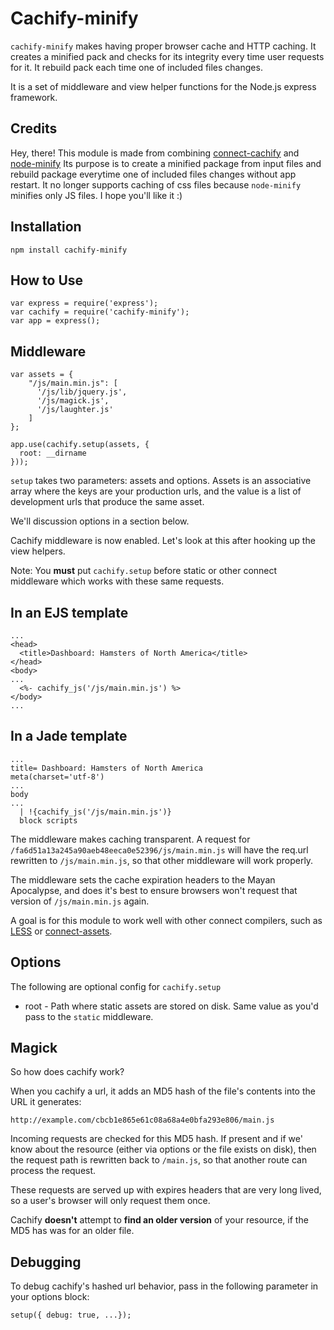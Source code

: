 # Cachify-minify #
``cachify-minify`` makes having proper browser cache and HTTP caching. It creates a minified pack and checks for its integrity every time user requests for it. It rebuild pack each time one of included files changes.

It is a set of middleware and view helper functions for the Node.js express framework.

## Credits ##
Hey, there! This module is made from combining [connect-cachify](https://www.npmjs.com/package/connect-cachify) and [node-minify](https://www.npmjs.com/package/node-minify)
Its purpose is to create a minified package from input files and rebuild package everytime one of included files changes without app restart. It no longer supports caching of css files because ``node-minify`` minifies only JS files. I hope you'll like it :)

## Installation ##

    npm install cachify-minify

## How to Use ##

    var express = require('express');
    var cachify = require('cachify-minify');
    var app = express();

## Middleware ##
    var assets = {
        "/js/main.min.js": [
          '/js/lib/jquery.js',
          '/js/magick.js',
          '/js/laughter.js'
        ]
    };

    app.use(cachify.setup(assets, {
      root: __dirname
    }));

``setup`` takes two parameters: assets and options. Assets is an associative
array where the keys are your production urls, and the value is a list of
development urls that produce the same asset.

We'll discussion options in a section below.

Cachify middleware is now enabled. Let's look at this after hooking up the view
helpers.

Note: You **must** put ``cachify.setup`` before static or other connect
middleware which works with these same requests.

## In an EJS template

    ...
    <head>
      <title>Dashboard: Hamsters of North America</title>
    </head>
    <body>
    ...
      <%- cachify_js('/js/main.min.js') %>
    </body>
    ...

## In a Jade template

    ...
    title= Dashboard: Hamsters of North America
    meta(charset='utf-8')
    ...
    body
    ...
      | !{cachify_js('/js/main.min.js')}
      block scripts


The middleware makes caching transparent. A request for
``/fa6d51a13a245a90aeb48eeca0e52396/js/main.min.js`` will have the req.url
rewritten to ``/js/main.min.js``, so that other middleware will work properly.

The middleware sets the cache expiration headers to the Mayan Apocalypse, and
does it's best to ensure browsers won't request that version of
``/js/main.min.js`` again.

A goal is for this module to work well with other connect compilers, such as
[LESS](http://lesscss.org/) or
[connect-assets](https://github.com/TrevorBurnham/connect-assets).

## Options ##
The following are optional config for ``cachify.setup``

* root - Path where static assets are stored on disk. Same value as you'd pass
to the ``static`` middleware.

## Magick ##
So how does cachify work?

When you cachify a url, it adds an MD5 hash of the file's contents into the URL
it generates:

    http://example.com/cbcb1e865e61c08a68a4e0bfa293e806/main.js

Incoming requests are checked for this MD5 hash. If present and if we' know
about the resource (either via options or the file exists on disk), then the
request path is rewritten back to ``/main.js``, so that another route can
process the request.

These requests are served up with expires headers that are very long lived, so a user's browser will only request them once.

Cachify **doesn't** attempt to **find an older version** of your resource,
if the MD5 has was for an older file.

## Debugging ##
To debug cachify's hashed url behavior, pass in the following parameter in
your options block:

    setup({ debug: true, ...});
